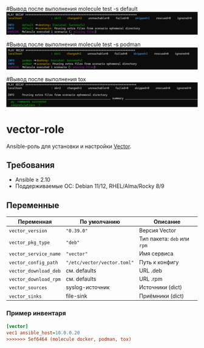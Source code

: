 #Вывод после выполнения molecule test -s default
![Компьютер](png/1.png)

#Вывод после выполнения molecule test -s podman
![Компьютер](png/2.png)

#Вывод после выполнения tox
![Компьютер](png/3.png)

# vector-role

Ansible-роль для установки и настройки [Vector](https://vector.dev).

## Требования
- Ansible ≥ 2.10
- Поддерживаемые ОС: Debian 11/12, RHEL/Alma/Rocky 8/9

## Переменные

| Переменная | По умолчанию | Описание |
|---|---|---|
| `vector_version` | `"0.39.0"` | Версия Vector |
| `vector_pkg_type` | `"deb"` | Тип пакета: `deb` или `rpm` |
| `vector_service_name` | `"vector"` | Имя сервиса |
| `vector_config_path` | `"/etc/vector/vector.toml"` | Путь к конфигу |
| `vector_download_deb` | см. defaults | URL .deb |
| `vector_download_rpm` | см. defaults | URL .rpm |
| `vector_sources` | syslog-источник | Источники (dict) |
| `vector_sinks` | file-sink | Приёмники (dict) |

### Пример инвентаря
```ini
[vector]
vec1 ansible_host=10.0.0.20
>>>>>>> 5ef6464 (molecule docker, podman, tox)
